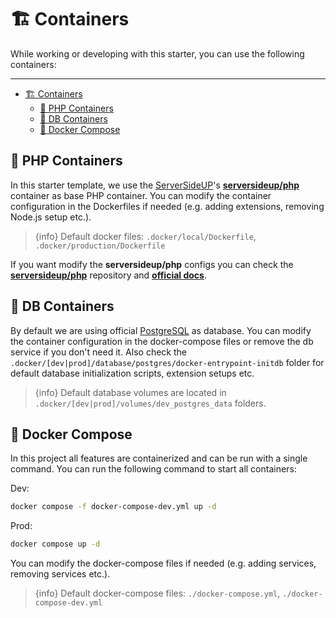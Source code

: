 # 🏗️ Containers

While working or developing with this starter, you can use the following containers:

---

- [🏗️ Containers](#️-containers)
  - [🔸 PHP Containers](#-php-containers)
  - [🔸 DB Containers](#-db-containers)
  - [🔸 Docker Compose](#-docker-compose)

<a name="php-containers"></a>

## 🔸 PHP Containers

In this starter template, we use the [ServerSideUP](https://serversideup.net/)'s **[serversideup/php](https://serversideup.net/open-source/docker-php/)** container as base PHP container. You can modify the container configuration in the Dockerfiles if needed (e.g. adding extensions, removing Node.js setup etc.).

> {info} Default docker files: `.docker/local/Dockerfile`, `.docker/production/Dockerfile`

If you want modify the **serversideup/php** configs you can check the **[serversideup/php](https://github.com/serversideup/docker-php)** repository and **[official docs](https://serversideup.net/open-source/docker-php/docs)**.

## 🔸 DB Containers

By default we are using official [PostgreSQL](https://www.postgresql.org/) as database. You can modify the container configuration in the docker-compose files or remove the db service if you don't need it. Also check the `.docker/[dev|prod]/database/postgres/docker-entrypoint-initdb` folder for default database initialization scripts, extension setups etc.

> {info} Default database volumes are located in `.docker/[dev|prod]/volumes/dev_postgres_data` folders.

<a name="docker-compose"></a>

## 🔸 Docker Compose

In this project all features are containerized and can be run with a single command. You can run the following command to start all containers:

Dev:

```bash
docker compose -f docker-compose-dev.yml up -d
```

Prod:

```bash
docker compose up -d
```

You can modify the docker-compose files if needed (e.g. adding services, removing services etc.).

> {info} Default docker-compose files: `./docker-compose.yml`, `./docker-compose-dev.yml`
